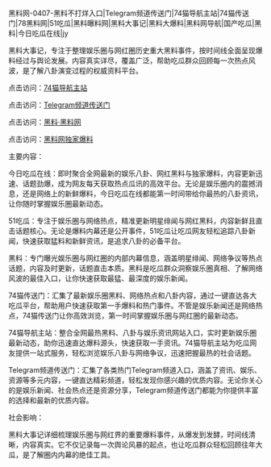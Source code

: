 #
黑料网-0407-黑料不打烊入口|Telegram频道传送门|74猫导航主站|74猫传送门|78黑料网|51吃瓜|黑料曝料网|黑料大事记|黑料大爆料|黑料网导航|国产吃瓜|黑料|今日吃瓜在线|jy

黑料大事记，专注于整理娱乐圈与网红圈历史重大黑料事件，按时间线全面呈现爆料经过与舆论发展。内容真实详尽，覆盖广泛，帮助吃瓜群众回顾每一次热点风波，是了解八卦演变过程的权威资料平台。


点击访问：<a href="https://74mao.com/">74猫导航主站</a>

点击访问：<a href="https://74mao.com/">Telegram频道传送门</a>

点击访问：<a href="https://sdbsd.pages.dev/">黑料·黑料网</a>

点击访问：<a href="https://jha.pages.dev/">黑料网独家爆料</a>


主要内容：

今日吃瓜在线：即时聚合全网最新的娱乐八卦、网红黑料与独家爆料，内容更新迅速、话题劲爆，成为网友每天获取热点瓜讯的高效平台。无论是娱乐圈内的震撼消息，还是网络上的新鲜爆料，今日吃瓜在线都能第一时间带给你最热的八卦资讯，让你随时掌握娱乐圈最新动态。

51吃瓜：专注于娱乐圈与网络热点，精准更新明星绯闻与网红黑料，内容新鲜且直击话题核心。无论是爆料内幕还是公开事件，51吃瓜让吃瓜网友轻松追踪八卦新闻，快速获取猛料和新鲜资讯，是追求八卦的必备平台。

黑料：专门曝光娱乐圈与网红圈的内部内幕信息，涵盖明星绯闻、网络争议等热点话题，内容及时更新，话题直击本质。黑料是吃瓜群众洞察娱乐圈真相、了解网络风波的最佳入口，让你快速获取最猛、最深度的娱乐新闻。

74猫传送门：汇集了最新娱乐圈黑料、网络热点和八卦内容，通过一键直达各大吃瓜平台，帮助用户快速获取第一手爆料和热门事件。不管是娱乐新闻还是网络热点，74猫传送门让你高效浏览，第一时间掌握娱乐圈与网红圈的最新动态。

74猫导航主站：整合全网最热黑料、八卦与娱乐资讯网站入口，实时更新娱乐圈最新动态，助你迅速直达爆料源头，快速获取一手资讯。74猫导航主站为吃瓜网友提供一站式服务，轻松浏览娱乐八卦与网络争议，迅速把握最热的社会话题。

Telegram频道传送门：汇集了各类热门Telegram频道入口，涵盖了资讯、娱乐、资源等多元内容，一键直达精彩频道，轻松发现你感兴趣的优质内容。无论你关心的是娱乐新闻、社会热点还是资源分享，Telegram频道传送门都能为你提供丰富的选择和最新的优质内容。

社会影响：

黑料大事记详细梳理娱乐圈与网红界的重要爆料事件，从爆发到发酵，时间线清晰，内容真实。它不仅记录每一次舆论风暴的起点，也让吃瓜群众轻松回顾往年大瓜，是了解圈内内幕的绝佳工具。

<span style="display:none;">[Canonical link](https://github.com/Khongduoc69/3545 ）</span>
